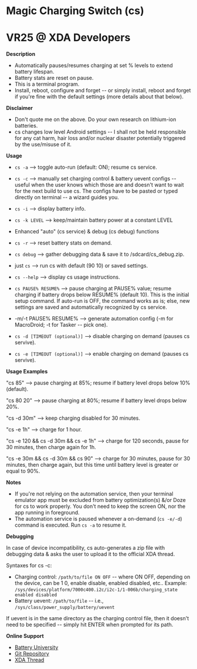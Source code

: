 # Magic Charging Switch (cs)
# VR25 @ XDA Developers


**Description**
- Automatically pauses/resumes charging at set % levels to extend battery lifespan.
- Battery stats are reset on pause.
- This is a terminal program.
- Install, reboot, configure and forget -- or simply install, reboot and forget if you're fine with the default settings (more details about that below). 


**Disclaimer**
- Don't quote me on the above. Do your own research on lithium-ion batteries.
- cs changes low level Android settings -- I shall not be held responsible for any cat harm, hair loss and/or nuclear disaster potentially triggered by the use/misuse of it.


**Usage**
- `cs -a` --> toggle auto-run (default: ON); resume cs service.
- `cs -c` --> manually set charging control & battery uevent configs -- useful when the user knows which those are and doesn't want to wait for the next build to use cs. The configs have to be pasted or typed directly on terminal -- a wizard guides you.
- `cs -i` --> display battery info.
- `cs -k LEVEL` --> keep/maintain battery power at a constant LEVEL
- Enhanced "auto" (cs service) & debug (cs debug) functions

- `cs -r` --> reset battery stats on demand.
- `cs debug` --> gather debugging data & save it to /sdcard/cs_debug.zip.
- just `cs` --> run cs with default (90 10) or saved settings.
- `cs --help` --> display cs usage instructions.
- `cs PAUSE% RESUME%` --> pause charging at PAUSE% value; resume charging if battery drops below RESUME% (default 10). This is the initial setup command. If auto-run is OFF, the command works as is; else, new settings are saved and automatically recognized by cs service.
- -m/-t PAUSE% RESUME% --> generate automation config (-m for MacroDroid; -t for Tasker -- pick one).
- `cs -d [TIMEOUT (optional)]` --> disable charging on demand (pauses cs servive).
- `cs -e [TIMEOUT (optional)]` --> enable charging on demand (pauses cs servive).


**Usage Examples**

"cs 85" --> pause charging at 85%; resume if battery level drops below 10% (default).

"cs 80 20" --> pause charging at 80%; resume if battery level drops below 20%.

"cs -d 30m" --> keep charging disabled for 30 minutes.

"cs -e 1h" --> charge for 1 hour.

"cs -e 120 && cs -d 30m && cs -e 1h" --> charge for 120 seconds, pause for 30 minutes, then charge again for 1h.

"cs -e 30m && cs -d 30m && cs 90" --> charge for 30 minutes, pause for 30 minutes, then charge again, but this time until battery level is greater or equal to 90%.


**Notes**

- If you're not relying on the automation service, then your terminal emulator app must be excluded from battery optimization(s) &/or Doze for cs to work properly. You don't need to keep the screen ON, nor the app running in foreground.
- The automation service is paused whenever a on-demand (`cs -e/-d`) command is executed. Run `cs -a` to resume it.


**Debugging**

In case of device incompatibility, cs auto-generates a zip file with debugging data & asks the user to upload it to the official XDA thread.

Syntaxes for cs -c:
- Charging control: `/path/to/file ON OFF` -- where ON OFF, depending on the device, can be 1 0, enable disable, enabled disabled, etc.. Example: `/sys/devices/platform/7000c400.i2c/i2c-1/1-006b/charging_state enabled disabled`
- Battery uevent: `/path/to/file` -- i.e., `/sys/class/power_supply/battery/uevent`

If uevent is in the same directory as the charging control file, then it doesn't need to be specified -- simply hit ENTER when prompted for its path.


**Online Support**
- [Battery University](http://batteryuniversity.com/learn/article/how_to_prolong_lithium_based_batteries)
- [Git Repository](https://github.com/Magisk-Modules-Repo/Magic-Charging-Switch)
- [XDA Thread](https://forum.xda-developers.com/apps/magisk/module-magic-charging-switch-cs-v2017-9-t3668427)